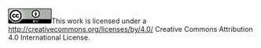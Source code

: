 ![license](license.png)This work is licensed under a http://creativecommons.org/licenses/by/4.0/ Creative Commons Attribution 4.0 International License.
